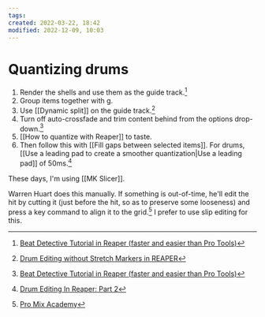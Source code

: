 ```yaml
---
tags: 
created: 2022-03-22, 18:42
modified: 2022-12-09, 10:03
---
```


# Quantizing drums
1. Render the shells and use them as the guide track.[^1]
2. Group items together with g.
3. Use [[Dynamic split]] on the guide track.[^2]
4. Turn off auto-crossfade and trim content behind from the options drop-down.[^1]
5. [[How to quantize with Reaper]] to taste.
6. Then follow this with [[Fill gaps between selected items]]. For drums, [[Use a leading pad to create a smoother quantization|Use a leading pad]] of 50ms.[^3]

These days, I'm using [[MK Slicer]].

Warren Huart does this manually. If something is out-of-time, he'll edit the hit by cutting it (just before the hit, so as to preserve some looseness) and press a key command to align it to the grid.[^4] I prefer to use slip editing for this.

[^1]: [Beat Detective Tutorial in Reaper (faster and easier than Pro Tools)](https://www.youtube.com/watch?v=N47FLgTkZyY&t=11s)
[^2]: [Drum Editing without Stretch Markers in REAPER](https://www.youtube.com/watch?v=8bCnk5kPkKA)
[^3]: [Drum Editing In Reaper: Part 2](https://www.soundonsound.com/techniques/drum-editing-reaper-part-2)
[^4]: [Pro Mix Academy](https://dashboard.promixacademy.com/products/mixing-in-the-box-with-warren-huart/categories/3214452/posts/10724942)